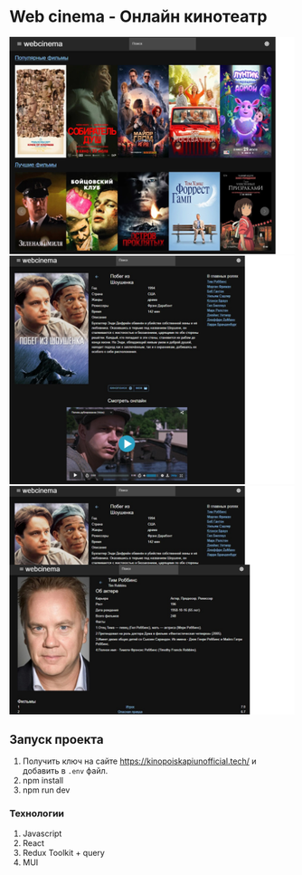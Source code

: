 # Web cinema - Онлайн кинотеатр



![](readme-images/1.jpg)
![](readme-images/2.jpg)
![](readme-images/3.jpg)

## Запуск проекта

1. Получить ключ на сайте https://kinopoiskapiunofficial.tech/ и добавить в `.env` файл.
2. npm install
3. npm run dev

### Технологии

1. Javascript
2. React
3. Redux Toolkit + query
4. MUI

